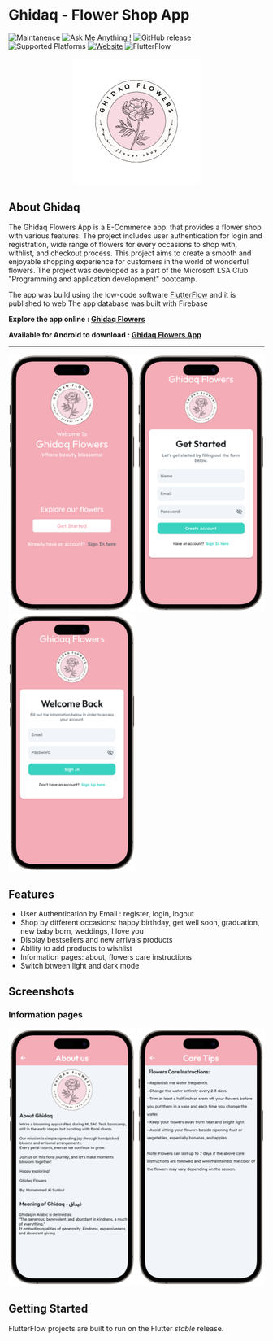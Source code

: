 # Ghidaq - Flower Shop App

[![Maintanence](https://img.shields.io/badge/Maintenance-yes-blue.svg)]()
[![Ask Me Anything !](https://img.shields.io/badge/Ask%20me-anything-1abc9c.svg)]()
![GitHub release](https://img.shields.io/badge/release-v1.0.0-blue)
![Supported Platforms](https://img.shields.io/badge/Platform-Android%20|%20iOS%20|%20Web%20%20-blue.svg?logo=flutter)
[![Website](https://img.shields.io/website-up-down-green-red/http/monip.org.svg)](https://ghidaq-flowers.flutterflow.app)
![FlutterFlow](https://img.shields.io/badge/FlutterFlow-6E61FA.svg?logo=flutter)


<div align="center">
  <a href="https://github.com/vMohd/ghidaq-app">
    <img src="media/logo.png" alt=" Ghidaq Flowers Logo" width="250" height="250">
  </a>
</div>

## About Ghidaq
The Ghidaq Flowers App is a E-Commerce app. that provides a flower shop with various features. The project includes user authentication for login and registration, wide range of flowers for every occasions to shop with, withlist, and checkout process.
This project aims to create a smooth and enjoyable shopping experience for customers in the world of wonderful flowers. The project was developed as a part of the Microsoft LSA Club "Programming and application development" bootcamp.

The app was build using the low-code software [FlutterFlow](https://flutterflow.io/) and it is published to web 
The app database was built with Firebase

**Explore the app online : [Ghidaq Flowers](https://ghidaq-flowers.flutterflow.app)**

**Available for Android to download : [Ghidaq Flowers App](https://github.com/vMohd/ghidaq-app/releases/download/beta_android/GhidaqFlowers.apk)**

---

<p>
  <img alt="Onboarding" src="media/start.png" width="250"/>
  <img alt="Sign Up" src="media/sign_up.png" width="250"/>
  <img alt="sign In" src="media/sign_in.png" width="250"/>
</p>


## Features

- User Authentication by Email : register, login, logout
- Shop by different occasions: happy birthday, get well soon, graduation, new baby born, weddings, I love you
- Display bestsellers and new arrivals products
- Ability to add products to wishlist
- Information pages: about, flowers care instructions
- Switch btween light and dark mode

## Screenshots

### Information pages
<p>
  <img alt="About" src="media/about.png" width="250"/>
  <img alt="Care Tips" src="media/care_tips.png" width="250"/>
</p>



## Getting Started

FlutterFlow projects are built to run on the Flutter _stable_ release.
